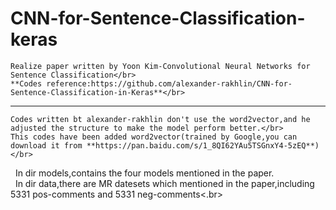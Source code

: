 # CNN-for-Sentence-Classification-keras
    Realize paper written by Yoon Kim-Convolutional Neural Networks for Sentence Classification</br>
    **Codes reference:https://github.com/alexander-rakhlin/CNN-for-Sentence-Classification-in-Keras**</br>
***
    Codes written bt alexander-rakhlin don't use the word2vector,and he adjusted the structure to make the model perform better.</br>
    This codes have been added word2vector(trained by Google,you can download it from **https://pan.baidu.com/s/1_8QI62YAu5TSGnxY4-5zEQ**)</br>
    In dir models,contains the four models mentioned in the paper.</br>
    In dir data,there are MR datesets which mentioned in the paper,including 5331 pos-comments and 5331 neg-comments<.br>
